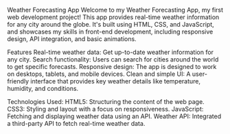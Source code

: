Weather Forecasting App
Welcome to my Weather Forecasting App, my first web development project! This app provides real-time weather information for any city around the globe. It's built using HTML, CSS, and JavaScript, and showcases my skills in front-end development, including responsive design, API integration, and basic animations.

Features
Real-time weather data: Get up-to-date weather information for any city.
Search functionality: Users can search for cities around the world to get specific forecasts.
Responsive design: The app is designed to work on desktops, tablets, and mobile devices.
Clean and simple UI: A user-friendly interface that provides key weather details like temperature, humidity, and conditions.

Technologies Used:
HTML5: Structuring the content of the web page.
CSS3: Styling and layout with a focus on responsiveness.
JavaScript: Fetching and displaying weather data using an API.
Weather API: Integrated a third-party API to fetch real-time weather data.
